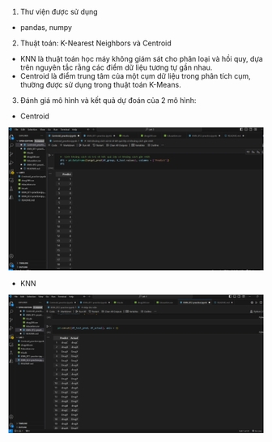 1. Thư viện được sử dụng

* pandas, numpy

2. Thuật toán: K-Nearest Neighbors và Centroid

* KNN là thuật toán học máy không giám sát cho phân loại và hồi quy, dựa trên nguyên tắc rằng các điểm dữ liệu tương tự gần nhau.
* Centroid là điểm trung tâm của một cụm dữ liệu trong phân tích cụm, thường được sử dụng trong thuật toán K-Means.

3. Đánh giá mô hình và kết quả dự đoán của 2 mô hình:

* Centroid

![1730651488537](image/README/1730651488537.png)

* KNN

![1730651532861](image/README/1730651532861.png)
